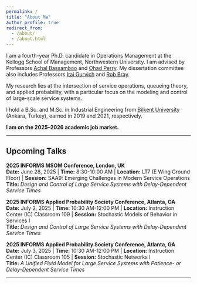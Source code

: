 ```yaml
---
permalink: /
title: "About Me"
author_profile: true
redirect_from: 
  - /about/
  - /about.html
---
```


I am a fourth-year Ph.D. candidate in Operations Management at the Kellogg School of Management, Northwestern University. I am advised by Professors [Achal Bassamboo](https://www.kellogg.northwestern.edu/faculty/directory/bassamboo_achal/) and [Ohad Perry](https://people.smu.edu/operry/homepage/). My dissertation committee also includes Professors [Itai Gurvich](https://www.kellogg.northwestern.edu/faculty/directory/gurvich_itai.aspx) and [Rob Bray](https://www.kellogg.northwestern.edu/faculty/directory/bray_robert/).

My research lies at the intersection of service operations, queueing theory, and applied probability, with a particular focus on the modeling and control of large-scale service systems.

I hold a B.Sc. and M.Sc. in Industrial Engineering from [Bilkent University](https://w3.ie.bilkent.edu.tr/en/) (Ankara, Turkey), earned in 2019 and 2021, respectively.

**I am on the 2025–2026 academic job market.**

---

## Upcoming Talks

**2025 INFORMS MSOM Conference, London, UK**  
**Date:** June 28, 2025 | **Time:** 8:30-10:00 AM | **Location:** LT7 (E Wing Ground Floor) | **Session:** SAA9: Emerging Challenges in Modern Service Operations  
**Title:** *Design and Control of Large Service Systems with Delay-Dependent Service Times*  

**2025 INFORMS Applied Probability Society Conference, Atlanta, GA**  
**Date:** July 2, 2025 | **Time:** 10:30 AM-12:00 PM | **Location:** Instruction Center (IC) Classroom 109 | **Session:** Stochastic Models of Behavior in Services I  
**Title:** *Design and Control of Large Service Systems with Delay-Dependent Service Times*

**2025 INFORMS Applied Probability Society Conference, Atlanta, GA**  
**Date:** July 3, 2025 | **Time:** 10:30 AM-12:00 PM | **Location:** Instruction Center (IC) Classroom 105 | **Session:** Stochastic Networks I  
**Title:** *A Unified Fluid Model for Large Service Systems with Patience- or Delay-Dependent Service Times*

---
